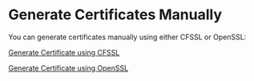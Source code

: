 # Generate Certificates Manually

You can generate certificates manually using either CFSSL or OpenSSL: 

[Generate Certificate using CFSSL](./Certificate-Manual-CFSSL.md)

[Generate Certificate using OpenSSL](./Certificate-Manual-OpenSSL.md)

